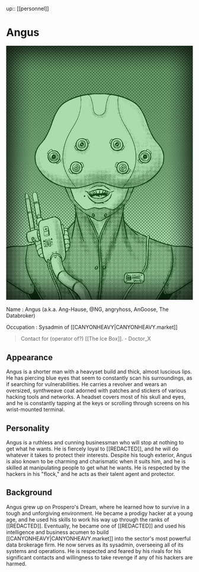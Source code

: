 ---
---
up:: [[personnel]]

# Angus

<div class="console-image">
<img src="/assets/SFCP-2-TV-42.png">
</div>

Name
: Angus (a.k.a. Ang-Hause, @NG, angryhoss, AnGoose, The Databroker)

Occupation
: Sysadmin of [[CANYONHEAVY|CANYONHEAVY.market]]

> Contact for (operator of?) [[The Ice Box]]. - Doctor_X

## Appearance

Angus is a shorter man with a heavyset build and thick, almost luscious lips. He has piercing blue eyes that seem to constantly scan his surroundings, as if searching for vulnerabilities. He carries a revolver and wears an oversized, synthweave coat adorned with patches and stickers of various hacking tools and networks. A headset covers most of his skull and eyes, and he is constantly tapping at the keys or scrolling through screens on his wrist-mounted terminal.

## Personality

Angus is a ruthless and cunning businessman who will stop at nothing to get what he wants. He is fiercely loyal to [[REDACTED]], and he will do whatever it takes to protect their interests. Despite his tough exterior, Angus is also known to be charming and charismatic when it suits him, and he is skilled at manipulating people to get what he wants. He is respected by the hackers in his "flock," and he acts as their talent agent and protector.

## Background

Angus grew up on Prospero's Dream, where he learned how to survive in a tough and unforgiving environment. He became a prodigy hacker at a young age, and he used his skills to work his way up through the ranks of [[REDACTED]]. Eventually, he became one of [[REDACTED]] and used his intelligence and business acumen to build [[CANYONHEAVY|CANYONHEAVY.market]] into the sector's most powerful data brokerage firm. He now serves as its sysadmin, overseeing all of its systems and operations. He is respected and feared by his rivals for his significant contacts and willingness to take revenge if any of his hackers are harmed.


